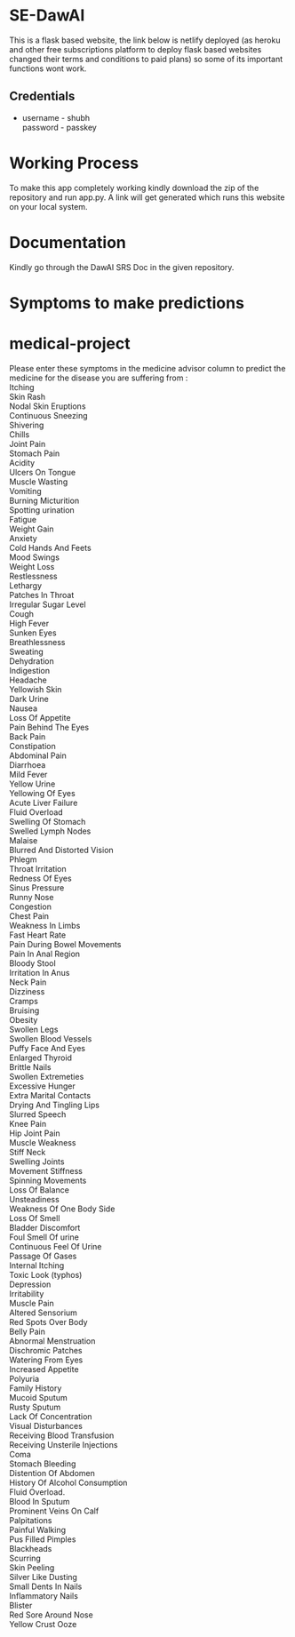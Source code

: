 # SE-DawAI

This is a flask based website, the link below is netlify deployed (as heroku and other free subscriptions platform to deploy flask based websites changed their terms and conditions to paid plans) so some of its important functions wont work.

## Credentials

- username - shubh<br>
  password - passkey

# Working Process

To make this app completely working kindly download the zip of the repository and run app.py. A link will get generated which runs this website on your local system.

# Documentation

Kindly go through the DawAI SRS Doc in the given repository.

# Symptoms to make predictions

# medical-project

Please enter these symptoms in the medicine advisor column to predict the medicine for the disease you are suffering from :<br>
Itching <br>
Skin Rash <br>
Nodal Skin Eruptions <br>
Continuous Sneezing <br>
Shivering <br>
Chills <br>
Joint Pain <br>
Stomach Pain <br>
Acidity <br>
Ulcers On Tongue <br>
Muscle Wasting <br>
Vomiting <br>
Burning Micturition <br>
Spotting urination <br>
Fatigue <br>
Weight Gain <br>
Anxiety <br>
Cold Hands And Feets <br>
Mood Swings <br>
Weight Loss <br>
Restlessness <br>
Lethargy <br>
Patches In Throat <br>
Irregular Sugar Level <br>
Cough <br>
High Fever <br>
Sunken Eyes <br>
Breathlessness <br>
Sweating <br>
Dehydration <br>
Indigestion <br>
Headache <br>
Yellowish Skin <br>
Dark Urine <br>
Nausea <br>
Loss Of Appetite <br>
Pain Behind The Eyes <br>
Back Pain <br>
Constipation <br>
Abdominal Pain <br>
Diarrhoea <br>
Mild Fever <br>
Yellow Urine <br>
Yellowing Of Eyes <br>
Acute Liver Failure <br>
Fluid Overload <br>
Swelling Of Stomach <br>
Swelled Lymph Nodes <br>
Malaise <br>
Blurred And Distorted Vision <br>
Phlegm <br>
Throat Irritation <br>
Redness Of Eyes <br>
Sinus Pressure <br>
Runny Nose <br>
Congestion <br>
Chest Pain <br>
Weakness In Limbs <br>
Fast Heart Rate <br>
Pain During Bowel Movements <br>
Pain In Anal Region <br>
Bloody Stool <br>
Irritation In Anus <br>
Neck Pain <br>
Dizziness <br>
Cramps <br>
Bruising <br>
Obesity <br>
Swollen Legs <br>
Swollen Blood Vessels <br>
Puffy Face And Eyes <br>
Enlarged Thyroid <br>
Brittle Nails <br>
Swollen Extremeties <br>
Excessive Hunger <br>
Extra Marital Contacts <br>
Drying And Tingling Lips <br>
Slurred Speech <br>
Knee Pain <br>
Hip Joint Pain <br>
Muscle Weakness <br>
Stiff Neck <br>
Swelling Joints <br>
Movement Stiffness <br>
Spinning Movements <br>
Loss Of Balance <br>
Unsteadiness <br>
Weakness Of One Body Side <br>
Loss Of Smell <br>
Bladder Discomfort <br>
Foul Smell Of urine <br>
Continuous Feel Of Urine <br>
Passage Of Gases <br>
Internal Itching <br>
Toxic Look (typhos) <br>
Depression <br>
Irritability <br>
Muscle Pain <br>
Altered Sensorium <br>
Red Spots Over Body <br>
Belly Pain <br>
Abnormal Menstruation <br>
Dischromic Patches <br>
Watering From Eyes <br>
Increased Appetite <br>
Polyuria <br>
Family History <br>
Mucoid Sputum <br>
Rusty Sputum <br>
Lack Of Concentration <br>
Visual Disturbances <br>
Receiving Blood Transfusion <br>
Receiving Unsterile Injections <br>
Coma <br>
Stomach Bleeding <br>
Distention Of Abdomen <br>
History Of Alcohol Consumption <br>
Fluid Overload. <br>
Blood In Sputum <br>
Prominent Veins On Calf <br>
Palpitations <br>
Painful Walking <br>
Pus Filled Pimples <br>
Blackheads <br>
Scurring <br>
Skin Peeling <br>
Silver Like Dusting <br>
Small Dents In Nails <br>
Inflammatory Nails <br>
Blister <br>
Red Sore Around Nose <br>
Yellow Crust Ooze <br>
